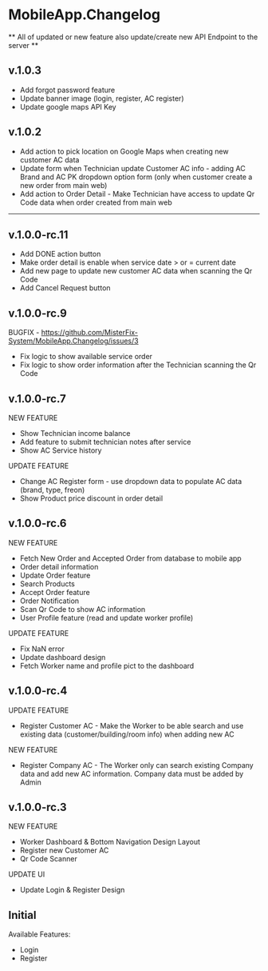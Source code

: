 # MobileApp.Changelog
** All of updated or new feature also update/create new API Endpoint to the server **


## v.1.0.3
* Add forgot password feature
* Update banner image (login, register, AC register)
* Update google maps API Key


## v.1.0.2
* Add action to pick location on Google Maps when creating new customer AC data
* Update form when Technician update Customer AC info - adding AC Brand and AC PK dropdown option form (only when customer create a new order from main web)
* Add action to Order Detail - Make Technician have access to update Qr Code data when order created from main web

-----------------------------------------------------------------------------------------------

## v.1.0.0-rc.11
* Add DONE action button
* Make order detail is enable when service date > or = current date
* Add new page to update new customer AC data when scanning the Qr Code
* Add Cancel Request button

## v.1.0.0-rc.9
BUGFIX - https://github.com/MisterFix-System/MobileApp.Changelog/issues/3
* Fix logic to show available service order
* Fix logic to show order information after the Technician scanning the Qr Code

## v.1.0.0-rc.7
NEW FEATURE
* Show Technician income balance
* Add feature to submit technician notes after service
* Show AC Service history

UPDATE FEATURE
* Change AC Register form - use dropdown data to populate AC data (brand, type, freon)
* Show Product price discount in order detail


## v.1.0.0-rc.6
NEW FEATURE
* Fetch New Order and Accepted Order from database to mobile app
* Order detail information
* Update Order feature
* Search Products
* Accept Order feature
* Order Notification
* Scan Qr Code to show AC information
* User Profile feature (read and update worker profile)

UPDATE FEATURE
* Fix NaN error
* Update dashboard design
* Fetch Worker name and profile pict to the dashboard

## v.1.0.0-rc.4
UPDATE FEATURE
* Register Customer AC - Make the Worker to be able search and use existing data (customer/building/room info) when adding new AC

NEW FEATURE
* Register Company AC - The Worker only can search existing Company data and add new AC information. Company data must be added by Admin


## v.1.0.0-rc.3
NEW FEATURE
* Worker Dashboard & Bottom Navigation Design Layout
* Register new Customer AC
* Qr Code Scanner

UPDATE UI
* Update Login & Register Design

## Initial
Available Features:
* Login
* Register
